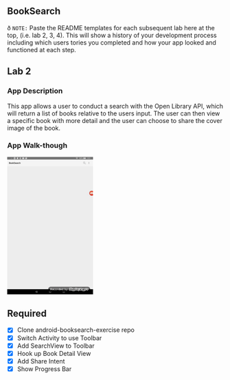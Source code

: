 ## BookSearch

ð `NOTE:` Paste the README templates for each subsequent lab here at the top, (i.e. lab 2, 3, 4). This will show a history of your development process including which users tories you completed and how your app looked and functioned at each step.

## Lab 2

### App Description
  This app allows a user to conduct a search with the Open Library API, which will return a list of books relative to the users input. The   user can then view a specific book with more detail and the user can choose to share the cover image of the book.

### App Walk-though

<img src="https://github.com/leviwp48/Booksearch/blob/master/BookSearch.gif" width=200><br>

## Required
- [x] Clone android-booksearch-exercise repo 
- [x] Switch Activity to use Toolbar
- [x] Add SearchView to Toolbar
- [x] Hook up Book Detail View
- [x] Add Share Intent
- [x] Show Progress Bar
